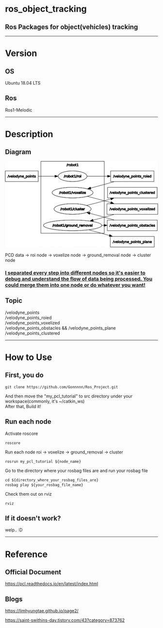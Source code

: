 # ros_object_tracking
## Ros Packages for object(vehicles) tracking  
---
# Version
## OS
Ubuntu 18.04 LTS
## Ros
Ros1-Melodic

---

# Description
## Diagram
![rosgraph1](./img/rosgraph1.png)

PCD data -> roi node -> voxelize node -> ground_removal node -> cluster node    

### <b><u>I separated every step into different nodes so it's easier to debug and understand the flow of data being processed. You could merge them into one node or do whatever you want!  </u></b>

## Topic
/velodyne_points  
/velodyne_points_roied  
/velodyne_points_voxelized  
/velodyne_points_obstacles && /velodyne_points_plane  
/velodyne_points_clustered  

---
# How to Use
## First, you do
    git clone https://github.com/Gonnnnn/Ros_Project.git

And then move the "my_pcl_tutorial" to src directory under your workspace(commonly, it's ~/catkin_ws)  
After that, Build it!

## Run each node
Activate roscore  

    roscore

Run each node
roi -> voxelize -> ground_removal -> cluster

    rosrun my_pcl_tutorial ${node_name}

Go to the directory where your rosbag files are and run your rosbag file

    cd ${directory_where_your_rosbag_files_are}
    rosbag play ${your_rosbag_file_name}

Check them out on rviz

    rviz

## If it doesn't work?
welp.. :D

---

# Reference
## Official Document
https://pcl.readthedocs.io/en/latest/index.html  

## Blogs
https://limhyungtae.github.io/page2/  

https://saint-swithins-day.tistory.com/43?category=873762  
